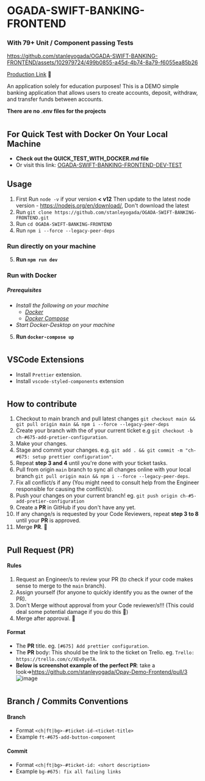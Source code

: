 # OGADA-SWIFT-BANKING-FRONTEND

### With 79+ Unit / Component passing Tests
https://github.com/stanleyogada/OGADA-SWIFT-BANKING-FRONTEND/assets/102979724/499b0855-a45d-4b74-8a79-f6055ea85b26


<a href="https://ogada-swift-banking.vercel.app/">Production Link</a> 🚀

An application solely for education purposes! 
This is a DEMO simple banking application that allows users to create accounts, deposit, withdraw, and transfer funds between accounts.

**There are no .env files for the projects**

#

## For Quick Test with Docker On Your Local Machine

- **Check out the QUICK_TEST_WITH_DOCKER.md file**
- Or visit this link: [OGADA-SWIFT-BANKING-FRONTEND-DEV-TEST](https://github.com/stanleyogada/OGADA-SWIFT-BANKING-FRONTEND-DEV-TEST-DOCKER)

## Usage

1. First Run `node -v` if your version **< v12** Then update to the latest node version - https://nodejs.org/en/download/, Don't download the latest
2. Run `git clone https://github.com/stanleyogada/OGADA-SWIFT-BANKING-FRONTEND.git`
3. Run `cd OGADA-SWIFT-BANKING-FRONTEND`
4. Run `npm i --force --legacy-peer-deps`

### Run directly on your machine

5. **Run `npm run dev`**

### Run with Docker

##### Prerequisites

- _Install the following on your machine_
  - _[Docker](https://docs.docker.com/get-docker/)_
  - _[Docker Compose](https://docs.docker.com/compose/install/)_
- _Start Docker-Desktop on your machine_

5. **Run `docker-compose up`**

#

## VSCode Extensions

- Install `Prettier` extension.
- Install `vscode-styled-components` extension

#

## How to contribute

1. Checkout to main branch and pull latest changes `git checkout main && git pull origin main && npm i --force --legacy-peer-deps`
2. Create your branch with the of your current ticket e.g `git checkout -b ch-#675-add-pretier-configuration`.
3. Make your changes.
4. Stage and commit your changes. e.g. `git add . && git commit -m "ch-#675: setup prettier configuration"`.
5. Repeat **step 3 and 4** until you're done with your ticket tasks.
6. Pull from origin `main` branch to sync all changes online with your local branch `git pull origin main && npm i --force --legacy-peer-deps`.
7. Fix all conflict/s if any (You might need to consult help from the Engineer responsible for causing the conflict/s).
8. Push your changes on your current branch! eg. `git push origin ch-#5-add-pretier-configuration`
9. Create a **PR** in GitHub if you don't have any yet.
10. If any change/s is requested by your Code Reviewers, repeat **step 3 to 8** until your **PR** is approved.
11. Merge **PR**. 🚢

#

## Pull Request (**PR**)

#### Rules

1. Request an Engineer/s to review your PR (to check if your code makes sense to merge to the `main` branch).
2. Assign yourself (for anyone to quickly identify you as the owner of the PR).
3. Don't Merge without approval from your Code reviewer/s!!! (This could deal some potential damage if you do this 🥴)
4. Merge after approval. 🚢

#### Format

- The **PR** title. eg. `[#675] Add prettier configuration`.
- The **PR** body: This should be the link to the ticket on Trello. eg. `Trello: https://trello.com/c/XEv0yeTA`.
- **Below is screenshot example of the perfect PR**: take a look=>https://github.com/stanleyogada/Opay-Demo-Frontend/pull/3
  ![image](https://user-images.githubusercontent.com/104577296/221747744-f5a893cf-ae75-4a63-ba69-9016798e47a9.png)

#

## Branch / Commits Conventions

#### Branch

- Format `<ch|ft|bg>-#ticket-id-<ticket-title>`
- Example `ft-#675-add-button-component`

#### Commit

- Format `<ch|ft|bg>-#ticket-id: <short description>`
- Example `bg-#675: fix all failing links`
